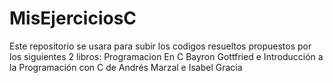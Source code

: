 MisEjerciciosC
==============

Este repositorio se usara para subir los codigos resueltos propuestos por los siguientes 2 libros:
Programacion En C Bayron Gottfried e  Introducción a la Programación con C de Andrés Marzal e Isabel Gracia
